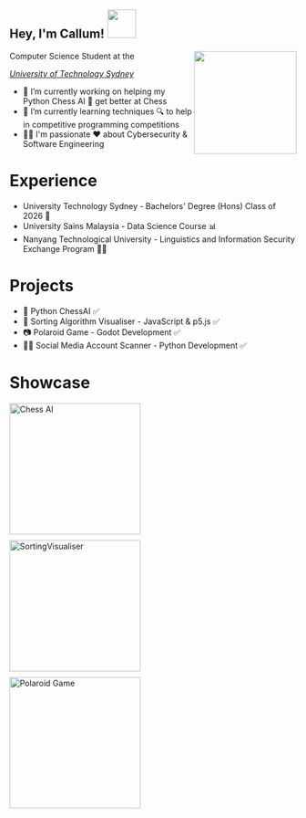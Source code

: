 <h2> Hey, I'm Callum! <img src="https://i.giphy.com/media/v1.Y2lkPTc5MGI3NjExenBjcDZqZXgzaHQyenBoYnZkMTV4cTN3MnFqcjRjbTF6enhmNmhldSZlcD12MV9pbnRlcm5hbF9naWZfYnlfaWQmY3Q9cw/mGcNjsfWAjY5AEZNw6/giphy.gif" width="50"></h2>
<img align='right' src="https://i.giphy.com/media/v1.Y2lkPTc5MGI3NjExNnJ3YW16MXVweWI3Mmpqajlpb2R2am03czRvZTRhMDk1dGJlcmswZiZlcD12MV9pbnRlcm5hbF9naWZfYnlfaWQmY3Q9Zw/o0vwzuFwCGAFO/giphy.gif" width="180">
Computer Science Student at the <p><em><a href="https://www.uts.edu.au/">University of Technology Sydney</a></em></p>

- 🔭 I’m currently working on helping my Python Chess AI 🐍 get better at Chess
- 🌱 I’m currently learning techniques 🔍 to help in competitive programming competitions
- 👨‍💻 I'm passionate ❤ about Cybersecurity & Software Engineering

# Experience
- University Technology Sydney - Bachelors' Degree (Hons) Class of 2026 🎉
- University Sains Malaysia - Data Science Course 📊
- Nanyang Technological University - Linguistics and Information Security Exchange Program 🐱‍👤

# Projects
- 🐍 Python ChessAI ✅ 
- 🧬 Sorting Algorithm Visualiser - JavaScript & p5.js ✅
- 📷 Polaroid Game - Godot Development ✅
- 🐱‍💻 Social Media Account Scanner - Python Development ✅

# Showcase 
<img src="https://github.com/user-attachments/assets/bad91b9b-9ea2-43b8-8b0b-e1131f639554" alt="Chess AI" height="230" width="230" style="display: block; margin-bottom: 10px;"/>
<img src="https://github.com/user-attachments/assets/c530cb40-3b61-4fd6-bf3b-033982428f79" alt="SortingVisualiser" height="230" width="230" style="display: block; margin-bottom: 10px;"/>
<img src="https://github.com/user-attachments/assets/68fe7fdf-82ef-41dc-882c-95581f9878b2" alt="Polaroid Game" height="230" width="230" style="display: block; margin-bottom: 10px;"/>
